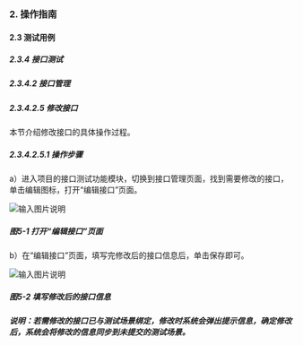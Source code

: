 ### 2. 操作指南

#### 2.3 测试用例

##### 2.3.4 接口测试

##### 2.3.4.2 接口管理

##### 2.3.4.2.5 修改接口

本节介绍修改接口的具体操作过程。

##### 2.3.4.2.5.1 操作步骤

a）进入项目的接口测试功能模块，切换到接口管理页面，找到需要修改的接口，单击编辑图标，打开“编辑接口”页面。

![输入图片说明](../../../../../images/SoFlu%E5%85%A8%E8%87%AA%E5%8A%A8%E6%B5%8B%E8%AF%95%E5%B9%B3%E5%8F%B0%E6%95%99%E7%A8%8B/2.%20%E6%93%8D%E4%BD%9C%E6%8C%87%E5%8D%97/3.%20%E6%B5%8B%E8%AF%95%E7%94%A8%E4%BE%8B/4.%20%E6%8E%A5%E5%8F%A3%E6%B5%8B%E8%AF%95/2.%20%E6%8E%A5%E5%8F%A3%E7%AE%A1%E7%90%86/5-1.png)

##### 图5-1 打开“编辑接口”页面

b）在“编辑接口”页面，填写完修改后的接口信息后，单击保存即可。

![输入图片说明](../../../../../images/SoFlu%E5%85%A8%E8%87%AA%E5%8A%A8%E6%B5%8B%E8%AF%95%E5%B9%B3%E5%8F%B0%E6%95%99%E7%A8%8B/2.%20%E6%93%8D%E4%BD%9C%E6%8C%87%E5%8D%97/3.%20%E6%B5%8B%E8%AF%95%E7%94%A8%E4%BE%8B/4.%20%E6%8E%A5%E5%8F%A3%E6%B5%8B%E8%AF%95/2.%20%E6%8E%A5%E5%8F%A3%E7%AE%A1%E7%90%86/5-2.png)

##### 图5-2 填写修改后的接口信息

##### 说明：若需修改的接口已与测试场景绑定，修改时系统会弹出提示信息，确定修改后，系统会将修改的信息同步到未提交的测试场景。
